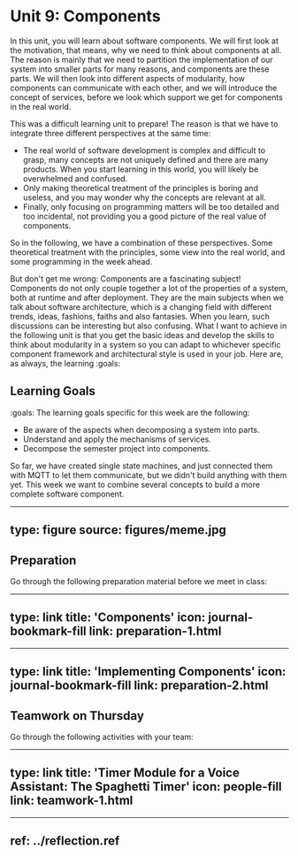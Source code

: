 # Unit 9: Components

In this unit, you will learn about software components. We will first look at the motivation, that means, why we need to think about components at all. The reason is mainly that we need to partition the implementation of our system into smaller parts for many reasons, and components are these parts. We will then look into different aspects of modularity, how components can communicate with each other, and we will introduce the concept of services, before we look which support we get for components in the real world.

This was a difficult learning unit to prepare! The reason is that we have to integrate three different perspectives at the same time:
  
- The real world of software development is complex and difficult to grasp, many concepts are not uniquely defined and there are many products. When you start learning in this world, you will likely be overwhelmed and confused. 
- Only making theoretical treatment of the principles is boring and useless, and you may wonder why the concepts are relevant at all. 
- Finally, only focusing on programming matters will be too detailed and too incidental, not providing you a good picture of the real value of components. 

So in the following, we have a combination of these perspectives. Some theoretical treatment with the principles, some view into the real world, and some programming in the week ahead. 

But don't get me wrong: Components are a fascinating subject! Components do not only couple together a lot of the properties of a system, both at runtime and after deployment. They are the main subjects when we talk about software architecture, which is a changing field with different trends, ideas, fashions, faiths and also fantasies. When you learn, such discussions can be interesting but also confusing. What I want to achieve in the following unit is that you get the basic ideas and develop the skills to think about modularity in a system so you can adapt to whichever specific component framework and architectural style is used in your job. Here are, as always, the learning :goals:

## Learning Goals


:goals: The learning goals specific for this week are the following:

- Be aware of the aspects when decomposing a system into parts.
- Understand and apply the mechanisms of services.
- Decompose the semester project into components.



So far, we have created single state machines, and just connected them with MQTT to let them communicate, but we didn't build anything with them yet. 
This week we want to combine several concepts to build a more complete software component. 

---
type: figure
source: figures/meme.jpg
---



## Preparation

Go through the following preparation material before we meet in class:


---
type: link
title: 'Components'
icon: journal-bookmark-fill
link: preparation-1.html
---


---
type: link
title: 'Implementing Components'
icon: journal-bookmark-fill
link: preparation-2.html
---


## Teamwork on Thursday

Go through the following activities with your team:


---
type: link
title: 'Timer Module for a Voice Assistant: The Spaghetti Timer'
icon: people-fill
link: teamwork-1.html
---


---
ref: ../reflection.ref
---

